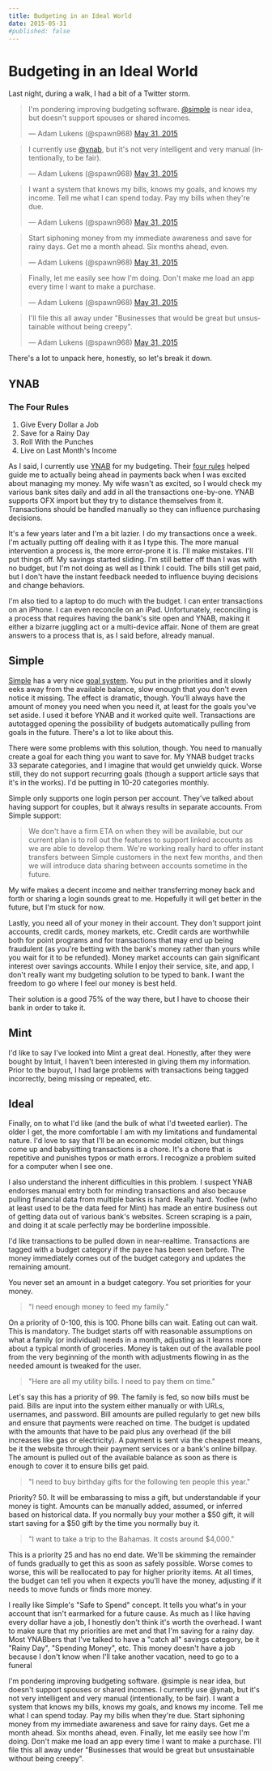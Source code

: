 ```yaml
---
title: Budgeting in an Ideal World
date: 2015-05-31
#published: false
---
```

# Budgeting in an Ideal World

Last night, during a walk, I had a bit of a Twitter storm.

<blockquote class="twitter-tweet" lang="en"><p lang="en" dir="ltr">I'm pondering improving budgeting software. <a href="https://twitter.com/simple">@simple</a> is near idea, but doesn't support spouses or shared incomes.</p>&mdash; Adam Lukens (@spawn968) <a href="https://twitter.com/spawn968/status/604877774617231360">May 31, 2015</a></blockquote> <script async src="//platform.twitter.com/widgets.js" charset="utf-8"></script>
<blockquote class="twitter-tweet" lang="en"><p lang="en" dir="ltr">I currently use <a href="https://twitter.com/ynab">@ynab</a>, but it's not very intelligent and very manual (intentionally, to be fair).</p>&mdash; Adam Lukens (@spawn968) <a href="https://twitter.com/spawn968/status/604878101525299200">May 31, 2015</a></blockquote> <script async src="//platform.twitter.com/widgets.js" charset="utf-8"></script>
<blockquote class="twitter-tweet" lang="en"><p lang="en" dir="ltr">I want a system that knows my bills, knows my goals, and knows my income. Tell me what I can spend today. Pay my bills when they're due.</p>&mdash; Adam Lukens (@spawn968) <a href="https://twitter.com/spawn968/status/604878508465061888">May 31, 2015</a></blockquote> <script async src="//platform.twitter.com/widgets.js" charset="utf-8"></script>
<blockquote class="twitter-tweet" lang="en"><p lang="en" dir="ltr">Start siphoning money from my immediate awareness and save for rainy days. Get me a month ahead. Six months ahead, even.</p>&mdash; Adam Lukens (@spawn968) <a href="https://twitter.com/spawn968/status/604878767971004416">May 31, 2015</a></blockquote> <script async src="//platform.twitter.com/widgets.js" charset="utf-8"></script>
<blockquote class="twitter-tweet" lang="en"><p lang="en" dir="ltr">Finally, let me easily see how I'm doing. Don't make me load an app every time I want to make a purchase.</p>&mdash; Adam Lukens (@spawn968) <a href="https://twitter.com/spawn968/status/604879048217636865">May 31, 2015</a></blockquote> <script async src="//platform.twitter.com/widgets.js" charset="utf-8"></script>
<blockquote class="twitter-tweet" lang="en"><p lang="en" dir="ltr">I'll file this all away under "Businesses that would be great but unsustainable without being creepy".</p>&mdash; Adam Lukens (@spawn968) <a href="https://twitter.com/spawn968/status/604879335632289793">May 31, 2015</a></blockquote> <script async src="//platform.twitter.com/widgets.js" charset="utf-8"></script>

There's a lot to unpack here, honestly, so let's break it down.

## YNAB

### The Four Rules
1. Give Every Dollar a Job
2. Save for a Rainy Day
3. Roll With the Punches
4. Live on Last Month's Income

As I said, I currently use [YNAB](http://www.ynab.com) for my budgeting. Their [four rules](http://www.youneedabudget.com/method) helped guide me to actually being ahead in payments back when I was excited about managing my money. My wife wasn't as excited, so I would check my various bank sites daily and add in all the transactions one-by-one. YNAB supports OFX import but they try to distance themselves from it. Transactions should be handled manually so they can influence purchasing decisions.

It's a few years later and I'm a bit lazier. I do my transactions once a week. I'm actually putting off dealing with it as I type this. The more manual intervention a process is, the more error-prone it is. I'll make mistakes. I'll put things off. My savings started sliding. I'm still better off than I was with no budget, but I'm not doing as well as I think I could. The bills still get paid, but I don't have the instant feedback needed to influence buying decisions and change behaviors.

I'm also tied to a laptop to do much with the budget. I can enter transactions on an iPhone. I can even reconcile on an iPad. Unfortunately, reconciling is a process that requires having the bank's site open and YNAB, making it either a bizarre juggling act or a multi-device affair. None of them are great answers to a process that is, as I said before, already manual.

## Simple
[Simple](https://www.simple.com) has a very nice [goal system](https://www.simple.com/goals). You put in the priorities and it slowly eeks away from the available balance, slow enough that you don't even notice it missing. The effect is dramatic, though. You'll always have the amount of money you need when you need it, at least for the goals you've set aside. I used it before YNAB and it worked quite well. Transactions are autotagged opening the possibility of budgets automatically pulling from goals in the future. There's a lot to like about this.

There were some problems with this solution, though. You need to manually create a goal for each thing you want to save for. My YNAB budget tracks 33 separate categories, and I imagine that would get unwieldy quick. Worse still, they do not support recurring goals (though a support article says that it's in the works). I'd be putting in 10-20 categories monthly.

Simple only supports one login person per account. They've talked about having support for couples, but it always results in separate accounts. From Simple support:

> We don't have a firm ETA on when they will be available, but our current plan is to roll out the features to support linked accounts as we are able to develop them. We're working really hard to offer instant transfers between Simple customers in the next few months, and then we will introduce data sharing between accounts sometime in the future.

My wife makes a decent income and neither transferring money back and forth or sharing a login sounds great to me. Hopefully it will get better in the future, but I'm stuck for now.

Lastly, you need all of your money in their account. They don't support joint accounts, credit cards, money markets, etc. Credit cards are worthwhile both for point programs and for transactions that may end up being fraudulent (as you're betting with the bank's money rather than yours while you wait for it to be refunded). Money market accounts can gain significant interest over savings accounts. While I enjoy their service, site, and app, I don't really want my budgeting solution to be typed to bank. I want the freedom to go where I feel our money is best held.

Their solution is a good 75% of the way there, but I have to choose their bank in order to take it.

## Mint
I'd like to say I've looked into Mint a great deal. Honestly, after they were bought by Intuit, I haven't been interested in giving them my information. Prior to the buyout, I had large problems with transactions being tagged incorrectly, being missing or repeated, etc.

## Ideal
Finally, on to what I'd like (and the bulk of what I'd tweeted earlier). The older I get, the more comfortable I am with my limitations and fundamental nature. I'd love to say that I'll be an economic model citizen, but things come up and babysitting transactions is a chore. It's a chore that is repetitive and punishes typos or math errors. I recognize a problem suited for a computer when I see one.

I also understand the inherent difficulties in this problem. I suspect YNAB endorses manual entry both for minding transactions and also because pulling financial data from multiple banks is hard. Really hard. Yodlee (who at least used to be the data feed for Mint) has made an entire business out of getting data out of various bank's websites. Screen scraping is a pain, and doing it at scale perfectly may be borderline impossible.

I'd like transactions to be pulled down in near-realtime. Transactions are tagged with a budget category if the payee has been seen before. The money immediately comes out of the budget category and updates the remaining amount.

You never set an amount in a budget category. You set priorities for your money.

> "I need enough money to feed my family."

On a priority of 0-100, this is 100. Phone bills can wait. Eating out can wait. This is mandatory. The budget starts off with reasonable assumptions on what a family (or individual) needs in a month, adjusting as it learns more about a typical month of groceries. Money is taken out of the available pool from the very beginning of the month with adjustments flowing in as the needed amount is tweaked for the user.

> "Here are all my utility bills. I need to pay them on time."

Let's say this has a priority of 99. The family is fed, so now bills must be paid. Bills are input into the system either manually or with URLs, usernames, and password. Bill amounts are pulled regularly to get new bills and ensure that payments were reached on time. The budget is updated with the amounts that have to be paid plus any overhead (if the bill increases like gas or electricity). A payment is sent via the cheapest means, be it the website through their payment services or a bank's online billpay. The amount is pulled out of the available balance as soon as there is enough to cover it to ensure bills get paid.

> "I need to buy birthday gifts for the following ten people this year."

Priority? 50. It will be embarassing to miss a gift, but understandable if your money is tight. Amounts can be manually added, assumed, or inferred based on historical data. If you normally buy your mother a $50 gift, it will start saving for a $50 gift by the time you normally buy it.

> "I want to take a trip to the Bahamas. It costs around $4,000."

This is a priority 25 and has no end date. We'll be skimming the remainder of funds gradually to get this as soon as safely possible. Worse comes to worse, this will be reallocated to pay for higher priority items. At all times, the budget can tell you when it expects you'll have the money, adjusting if it needs to move funds or finds more money.

I really like Simple's "Safe to Spend" concept. It tells you what's in your account that isn't earmarked for a future cause. As much as I like having every dollar have a job, I honestly don't think it's worth the overhead. I want to make sure that my priorities are met and that I'm saving for a rainy day. Most YNABbers that I've talked to have a "catch all" savings category, be it "Rainy Day", "Spending Money", etc. This money doesn't have a job because I don't know when I'll take another vacation, need to go to a funeral



I'm pondering improving budgeting software. @simple is near idea, but doesn't support spouses or shared incomes.
I currently use @ynab, but it's not very intelligent and very manual (intentionally, to be fair).
I want a system that knows my bills, knows my goals, and knows my income. Tell me what I can spend today. Pay my bills when they're due.
Start siphoning money from my immediate awareness and save for rainy days. Get me a month ahead. Six months ahead, even.
Finally, let me easily see how I'm doing. Don't make me load an app every time I want to make a purchase.
I'll file this all away under "Businesses that would be great but unsustainable without being creepy".


